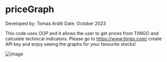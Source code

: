 # priceGraph
Developed by: Tomas Arditi
Date: October 2023

This code uses OOP and it allows the user to get prices from TIINGO and calculate technical indicators. Please go to https://www.tiingo.com/ create API key and enjoy seeing the graphs for your favourite stocks!

![image](https://github.com/arditom/priceGraph/assets/133711421/3ebdb034-5fff-49dc-8fc9-213e6db72055)
